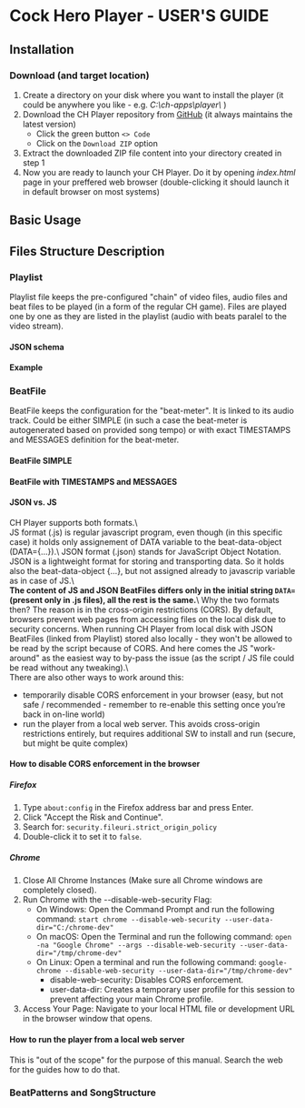 # Cock Hero Player - USER'S GUIDE

## Installation
### Download (and target location)
1. Create a directory on your disk where you want to install the player (it could be anywhere you like - e.g. *C:\\ch-apps\\player\\* )
2. Download the CH Player repository from [GitHub](https://github.com/ch-apps/player)  (it always maintains the latest version)
   * Click the green button `<> Code` 
   * Click on the `Download ZIP` option
3. Extract the downloaded ZIP file content into your directory created in step 1
4. Now you are ready to launch your CH Player. Do it by opening *index.html* page in your preffered web browser (double-clicking it should launch it in default browser on most systems)

## Basic Usage

## Files Structure Description
### Playlist
Playlist file keeps the pre-configured "chain" of video files, audio files and beat files to be played (in a form of the regular CH game). Files are played one by one as they are listed in the playlist (audio with beats paralel to the video stream).
#### JSON schema
#### Example

### BeatFile
BeatFile keeps the configuration for the "beat-meter". It is linked to its audio track. Could be either SIMPLE (in such a case the beat-meter is autogenerated based on provided song tempo) or with exact TIMESTAMPS and MESSAGES definition for the beat-meter.
#### BeatFile SIMPLE
#### BeatFile with TIMESTAMPS and MESSAGES
#### JSON vs. JS
CH Player supports both formats.\  
JS format (.js) is regular javascript program, even though (in this specific case) it holds only assignement of DATA variable to the beat-data-object (DATA={...}).\ 
JSON format (.json) stands for JavaScript Object Notation. JSON is a lightweight format for storing and transporting data. So it holds also the beat-data-object {...}, but not assigned already to javascrip variable as in case of JS.\  
**The content of JS and JSON BeatFiles differs only in the initial string `DATA=` (present only in .js files), all the rest is the same.**\ 
Why the two formats then? The reason is in the cross-origin restrictions (CORS). By default, browsers prevent web pages from accessing files on the local disk due to security concerns. When running CH Player from local disk with JSON BeatFiles (linked from Playlist) stored also locally - they won't be allowed to be read by the script because of CORS. And here comes the JS "work-around" as the easiest way to by-pass the issue (as the script / JS file could be read without any tweaking).\  
There are also other ways to work around this:
* temporarily disable CORS enforcement in your browser (easy, but not safe / recommended - remember to re-enable this setting once you’re back in on-line world)
* run the player from a local web server. This avoids cross-origin restrictions entirely, but requires additional SW to install and run (secure, but might be quite complex)
#### How to disable CORS enforcement in the browser
##### Firefox
1. Type `about:config` in the Firefox address bar and press Enter.
2. Click "Accept the Risk and Continue".
3. Search for: `security.fileuri.strict_origin_policy`
4. Double-click it to set it to `false`.
##### Chrome
1. Close All Chrome Instances (Make sure all Chrome windows are completely closed).
2. Run Chrome with the --disable-web-security Flag:
   * On Windows: Open the Command Prompt and run the following command: `start chrome --disable-web-security --user-data-dir="C:/chrome-dev"`
   * On macOS: Open the Terminal and run the following command: `open -na "Google Chrome" --args --disable-web-security --user-data-dir="/tmp/chrome-dev"`
   * On Linux: Open a terminal and run the following command: `google-chrome --disable-web-security --user-data-dir="/tmp/chrome-dev"`
      * disable-web-security: Disables CORS enforcement.
      * user-data-dir: Creates a temporary user profile for this session to prevent affecting your main Chrome profile.
4. Access Your Page: Navigate to your local HTML file or development URL in the browser window that opens.
#### How to run the player from a local web server
This is "out of the scope" for the purpose of this manual. Search the web for the guides how to do that.

### BeatPatterns and SongStructure
